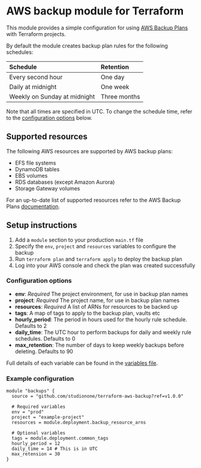 # AWS backup module for Terraform

This module provides a simple configuration for using [AWS Backup Plans][1] with Terraform projects.

By default the module creates backup plan rules for the following schedules:

| Schedule                     | Retention    |
|:-----------------------------|:-------------|
| Every second hour            | One day      |
| Daily at midnight            | One week     |
| Weekly on Sunday at midnight | Three months |

Note that all times are specified in UTC. To change the schedule time, refer to the [configuration options](#configuration-options) below.

## Supported resources

The following AWS resources are supported by AWS backup plans:

- EFS file systems
- DynamoDB tables
- EBS volumes
- RDS databases (except Amazon Aurora)
- Storage Gateway volumes

For an up-to-date list of supported resources refer to the AWS Backup Plans [documentation][2].

## Setup instructions

1. Add a `module` section to your production `main.tf` file
2. Specify the `env`, `project` and `resources` variables to configure the backup
3. Run `terraform plan` and `terraform apply` to deploy the backup plan
4. Log into your AWS console and check the plan was created successfully

### Configuration options

- **env**: *Required* The project environment, for use in backup plan names 
- **project**: *Required* The project name, for use in backup plan names
- **resources**: *Required* A list of ARNs for resources to be backed up
- **tags**: A map of tags to apply to the backup plan, vaults etc
- **hourly_period**: The period in hours used for the hourly rule schedule. Defaults to 2
- **daily_time**: The UTC hour to perform backups for daily and weekly rule schedules. Defaults to 0
- **max_retention**: The number of days to keep weekly backups before deleting. Defaults to 90

Full details of each variable can be found in the [variables file](./variables.tf).

### Example configuration

```hcl
module "backups" {
  source = "github.com/studionone/terraform-aws-backup?ref=v1.0.0"

  # Required variables
  env = "prod"
  project = "example-project"
  resources = module.deployment.backup_resource_arns

  # Optional variables
  tags = module.deployment.common_tags
  hourly_period = 12
  daily_time = 14 # This is in UTC
  max_retension = 30
}
```

[1]: https://docs.aws.amazon.com/aws-backup/latest/devguide/about-backup-plans.html
[2]: https://docs.aws.amazon.com/aws-backup/latest/devguide/whatisbackup.html#supported-resources
